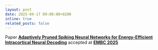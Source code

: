 ```yaml
---
layout: post
date: 2025-04-17 09:00:00+0200
inline: true
related_posts: false
---
```


Paper <a href="https://arxiv.org/abs/2504.11568">**Adaptively Pruned Spiking Neural Networks for Energy-Efficient Intracortical Neural Decoding**</a> accepted at <a href="https://embc.embs.org/2025/">**EMBC 2025**</a>